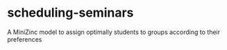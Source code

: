 # scheduling-seminars
A MiniZinc model to assign optimally students to groups according to their preferences
